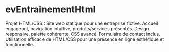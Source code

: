 # evEntrainementHtml
Projet HTML/CSS : Site web statique pour une entreprise fictive. Accueil engageant, navigation intuitive, produits/services présentés. Design responsive, palette cohérente, CSS avancé. Formulaire de contact inclus. Utilisation efficace de HTML/CSS pour une présence en ligne esthétique et fonctionnelle.
